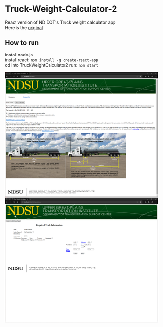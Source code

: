 # Truck-Weight-Calculator-2

React version of ND DOT's Truck weight calculator app  
Here is the [original](https://dotsc.ugpti.ndsu.nodak.edu/TWC/)

## How to run
install node.js  
install react: `npm install -g create-react-app`  
cd into TruckWeightCalculator2 
run: `npm start`  

![](nd.png)
![](truck.png)